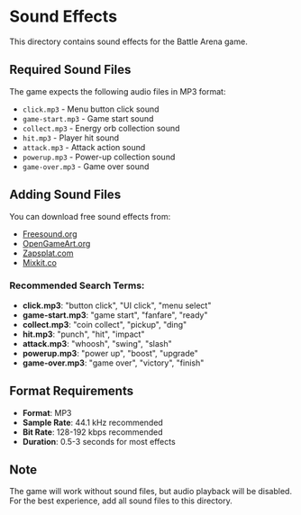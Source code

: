 # Sound Effects

This directory contains sound effects for the Battle Arena game.

## Required Sound Files

The game expects the following audio files in MP3 format:

- `click.mp3` - Menu button click sound
- `game-start.mp3` - Game start sound
- `collect.mp3` - Energy orb collection sound
- `hit.mp3` - Player hit sound
- `attack.mp3` - Attack action sound
- `powerup.mp3` - Power-up collection sound
- `game-over.mp3` - Game over sound

## Adding Sound Files

You can download free sound effects from:

- [Freesound.org](https://freesound.org/)
- [OpenGameArt.org](https://opengameart.org/)
- [Zapsplat.com](https://www.zapsplat.com/)
- [Mixkit.co](https://mixkit.co/free-sound-effects/)

### Recommended Search Terms:

- **click.mp3**: "button click", "UI click", "menu select"
- **game-start.mp3**: "game start", "fanfare", "ready"
- **collect.mp3**: "coin collect", "pickup", "ding"
- **hit.mp3**: "punch", "hit", "impact"
- **attack.mp3**: "whoosh", "swing", "slash"
- **powerup.mp3**: "power up", "boost", "upgrade"
- **game-over.mp3**: "game over", "victory", "finish"

## Format Requirements

- **Format**: MP3
- **Sample Rate**: 44.1 kHz recommended
- **Bit Rate**: 128-192 kbps recommended
- **Duration**: 0.5-3 seconds for most effects

## Note

The game will work without sound files, but audio playback will be disabled. For the best experience, add all sound files to this directory.

